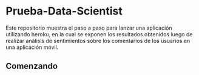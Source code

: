 # Prueba-Data-Scientist

Este repositorio muestra el paso a paso para lanzar una aplicación utilizando heroku, en la cual se exponen los resultados obtenidos luego de realizar análisis de sentimientos sobre los comentarios de los usuarios en una aplicación móvil.

## Comenzando
